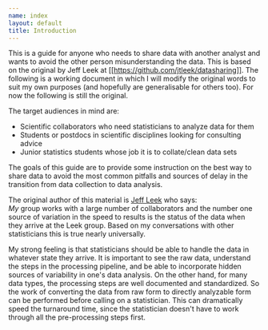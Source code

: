 ```yaml
--- 
name: index
layout: default
title: Introduction
---
```


This is a guide for anyone who needs to share data with another analyst and wants to avoid the other person misunderstanding the data. This is based on the original by Jeff Leek at [[https://github.com/jtleek/datasharing]].  The following is a working document in which I will modify the original words to suit my own purposes (and hopefully are generalisable for others too).  For now the following is still the original. 

The target audiences in mind are:

- Scientific collaborators who need statisticians to analyze data for them
- Students or postdocs in scientific disciplines looking for consulting advice
- Junior statistics students whose job it is to collate/clean data sets

The goals of this guide are to provide some instruction on the best way to share data to avoid the most common pitfalls
and sources of delay in the transition from data collection to data analysis. 

The original author of this material is [Jeff Leek](http://biostat.jhsph.edu/~jleek/) who says:  
_My_ group works with a large
number of collaborators and the number one source of variation in the speed to results is the status of the data
when they arrive at the Leek group. Based on my conversations with other statisticians this is true nearly universally.

My strong feeling is that statisticians should be able to handle the data in whatever state they arrive. It is important
to see the raw data, understand the steps in the processing pipeline, and be able to incorporate hidden sources of
variability in one's data analysis. On the other hand, for many data types, the processing steps are well documented
and standardized. So the work of converting the data from raw form to directly analyzable form can be performed 
before calling on a statistician. This can dramatically speed the turnaround time, since the statistician doesn't
have to work through all the pre-processing steps first.
